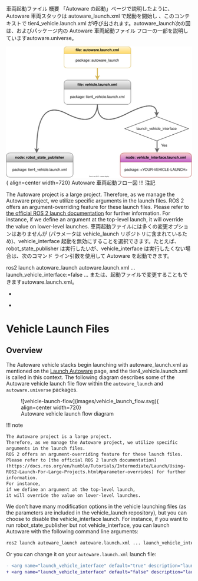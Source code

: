 車両起動ファイル
概要
「Autoware の起動」ページで説明したように、Autoware 車両スタックは autoware_launch.xml で起動を開始し 、このコンテキストで tier4_vehicle.launch.xml が呼び出されます。autoware_launch次の図は、およびパッケージ内の Autoware 車両起動ファイル フローの一部を説明していますautoware.universe。

![vehicle-launch-flow](images/vehicle_launch_flow.svg){ align=center width=720} Autoware 車両起動フロー図
!!! 注記

The Autoware project is a large project.
Therefore, as we manage the Autoware project, we utilize specific
arguments in the launch files.
ROS 2 offers an argument-overriding feature for these launch files.
Please refer to [the official ROS 2 launch documentation](https://docs.ros.org/en/humble/Tutorials/Intermediate/Launch/Using-ROS2-Launch-For-Large-Projects.html#parameter-overrides) for further information.
For instance,
if we define an argument at the top-level launch,
it will override the value on lower-level launches.
車両起動ファイルには多くの変更オプションはありませんが (パラメータは vehicle_launch リポジトリに含まれているため)、vehicle_interface 起動を無効にすることを選択できます。たとえば、robot_state_publisher は実行したいが、vehicle_interface は実行したくない場合は、次のコマンド ライン引数を使用して Autoware を起動できます。

ros2 launch autoware_launch autoware.launch.xml ... launch_vehicle_interface:=false ...
または、起動ファイルで変更することもできますautoware.launch.xml。

- <arg name="launch_vehicle_interface" default="true" description="launch vehicle interface"/>
+ <arg name="launch_vehicle_interface" default="false" description="launch vehicle interface"/>

# Vehicle Launch Files

## Overview

The Autoware vehicle stacks begin launching with autoware_launch.xml as mentioned on the
[Launch Autoware](../index.md) page,
and the tier4_vehicle.launch.xml is called in this context. The following diagram describes some of
the Autoware vehicle launch file flow within the `autoware_launch` and `autoware.universe` packages.

<figure markdown>
  ![vehicle-launch-flow](images/vehicle_launch_flow.svg){ align=center width=720}
  <figcaption>
    Autoware vehicle launch flow diagram
  </figcaption>
</figure>

!!! note

    The Autoware project is a large project.
    Therefore, as we manage the Autoware project, we utilize specific
    arguments in the launch files.
    ROS 2 offers an argument-overriding feature for these launch files.
    Please refer to [the official ROS 2 launch documentation](https://docs.ros.org/en/humble/Tutorials/Intermediate/Launch/Using-ROS2-Launch-For-Large-Projects.html#parameter-overrides) for further information.
    For instance,
    if we define an argument at the top-level launch,
    it will override the value on lower-level launches.

We don't have many modification options in the vehicle launching files
(as the parameters are included in the vehicle_launch repository),
but you can choose to disable the vehicle_interface launch.
For instance, if you want to run robot_state_publisher but not vehicle_interface,
you can launch Autoware with the following command line arguments:

```bash
ros2 launch autoware_launch autoware.launch.xml ... launch_vehicle_interface:=false ...
```

Or you can change it on your `autoware.launch.xml` launch file:

```diff
- <arg name="launch_vehicle_interface" default="true" description="launch vehicle interface"/>
+ <arg name="launch_vehicle_interface" default="false" description="launch vehicle interface"/>
```
